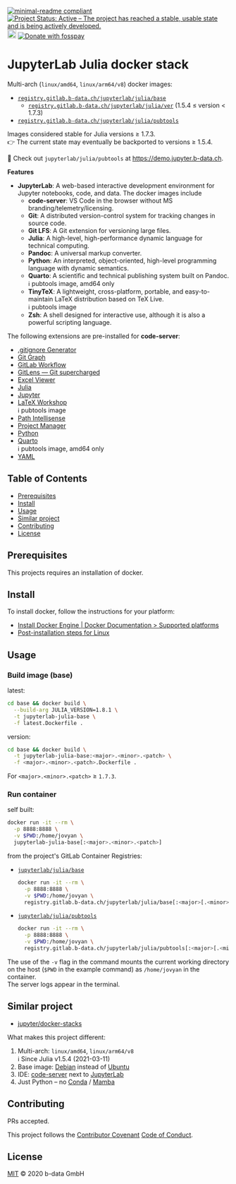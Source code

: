 [![minimal-readme compliant](https://img.shields.io/badge/readme%20style-minimal-brightgreen.svg)](https://github.com/RichardLitt/standard-readme/blob/master/example-readmes/minimal-readme.md) [![Project Status: Active – The project has reached a stable, usable state and is being actively developed.](https://www.repostatus.org/badges/latest/active.svg)](https://www.repostatus.org/#active) <a href="https://liberapay.com/benz0li/donate"><img src="https://liberapay.com/assets/widgets/donate.svg" alt="Donate using Liberapay" height="20"></a> <a href="https://benz0li.b-data.io/donate?project=1"><img src="https://benz0li.b-data.io/donate/static/donate-with-fosspay.png" alt="Donate with fosspay"></a>

# JupyterLab Julia docker stack

Multi-arch (`linux/amd64`, `linux/arm64/v8`) docker images:

*  [`registry.gitlab.b-data.ch/jupyterlab/julia/base`](https://gitlab.b-data.ch/jupyterlab/julia/base/container_registry)
    *  [`registry.gitlab.b-data.ch/jupyterlab/julia/ver`](https://gitlab.b-data.ch/jupyterlab/julia/ver/container_registry) (1.5.4 ≤ version < 1.7.3)
*  [`registry.gitlab.b-data.ch/jupyterlab/julia/pubtools`](https://gitlab.b-data.ch/jupyterlab/julia/pubtools/container_registry)

Images considered stable for Julia versions ≥ 1.7.3.  
:point_right: The current state may eventually be backported to versions ≥
1.5.4.

:microscope: Check out `jupyterlab/julia/pubtools` at https://demo.jupyter.b-data.ch.

**Features**

*  **JupyterLab**: A web-based interactive development environment for Jupyter
   notebooks, code, and data. The docker images include
    *  **code-server**: VS Code in the browser without MS
       branding/telemetry/licensing.
    *  **Git**: A distributed version-control system for tracking changes in
       source code.
    *  **Git LFS**: A Git extension for versioning large files.
    *  **Julia**: A high-level, high-performance dynamic language for technical
       computing.
    *  **Pandoc**: A universal markup converter.
    *  **Python**: An interpreted, object-oriented, high-level programming
       language with dynamic semantics.
    *  **Quarto**: A scientific and technical publishing system built on Pandoc.  
       :information_source: pubtools image, amd64 only
    *  **TinyTeX**: A lightweight, cross-platform, portable, and
       easy-to-maintain LaTeX distribution based on TeX Live.  
       :information_source: pubtools image
    *  **Zsh**: A shell designed for interactive use, although it is also a
       powerful scripting language.

The following extensions are pre-installed for **code-server**:

*  [.gitignore Generator](https://github.com/piotrpalarz/vscode-gitignore-generator)
*  [Git Graph](https://open-vsx.org/extension/mhutchie/git-graph)
*  [GitLab Workflow](https://open-vsx.org/extension/GitLab/gitlab-workflow)
*  [GitLens — Git supercharged](https://open-vsx.org/extension/eamodio/gitlens)
*  [Excel Viewer](https://open-vsx.org/extension/GrapeCity/gc-excelviewer)
*  [Julia](https://open-vsx.org/extension/julialang/language-julia)
*  [Jupyter](https://open-vsx.org/extension/ms-toolsai/jupyter)
*  [LaTeX Workshop](https://open-vsx.org/extension/James-Yu/latex-workshop)  
    :information_source: pubtools image
*  [Path Intellisense](https://open-vsx.org/extension/christian-kohler/path-intellisense)
*  [Project Manager](https://open-vsx.org/extension/alefragnani/project-manager)
*  [Python](https://open-vsx.org/extension/ms-python/python)
*  [Quarto](https://open-vsx.org/extension/quarto/quarto)  
    :information_source: pubtools image, amd64 only
*  [YAML](https://open-vsx.org/extension/redhat/vscode-yaml)

## Table of Contents

*  [Prerequisites](#prerequisites)
*  [Install](#install)
*  [Usage](#usage)
*  [Similar project](#similar-project)
*  [Contributing](#contributing)
*  [License](#license)

## Prerequisites

This projects requires an installation of docker.

## Install

To install docker, follow the instructions for your platform:

*  [Install Docker Engine | Docker Documentation > Supported platforms](https://docs.docker.com/engine/install/#supported-platforms)
*  [Post-installation steps for Linux](https://docs.docker.com/engine/install/linux-postinstall/)

## Usage

### Build image (base)

latest:

```bash
cd base && docker build \
  --build-arg JULIA_VERSION=1.8.1 \
  -t jupyterlab-julia-base \
  -f latest.Dockerfile .
```

version:

```bash
cd base && docker build \
  -t jupyterlab-julia-base:<major>.<minor>.<patch> \
  -f <major>.<minor>.<patch>.Dockerfile .
```

For `<major>.<minor>.<patch>` ≥ `1.7.3`.

### Run container

self built:

```bash
docker run -it --rm \
  -p 8888:8888 \
  -v $PWD:/home/jovyan \
  jupyterlab-julia-base[:<major>.<minor>.<patch>]
```

from the project's GitLab Container Registries:

*  [`jupyterlab/julia/base`](https://gitlab.b-data.ch/jupyterlab/julia/base/container_registry)  
    ```bash
    docker run -it --rm \
      -p 8888:8888 \
      -v $PWD:/home/jovyan \
      registry.gitlab.b-data.ch/jupyterlab/julia/base[:<major>[.<minor>[.<patch>]]]
    ```
*  [`jupyterlab/julia/pubtools`](https://gitlab.b-data.ch/jupyterlab/julia/pubtools/container_registry)
    ```bash
    docker run -it --rm \
      -p 8888:8888 \
      -v $PWD:/home/jovyan \
      registry.gitlab.b-data.ch/jupyterlab/julia/pubtools[:<major>[.<minor>[.<patch>]]]
    ```

The use of the `-v` flag in the command mounts the current working directory on
the host (`$PWD` in the example command) as `/home/jovyan` in the container.  
The server logs appear in the terminal.

## Similar project

*  [jupyter/docker-stacks](https://github.com/jupyter/docker-stacks)

What makes this project different:

1.  Multi-arch: `linux/amd64`, `linux/arm64/v8`  
    :information_source: Since Julia v1.5.4 (2021-03-11)
1.  Base image: [Debian](https://hub.docker.com/_/debian) instead of
    [Ubuntu](https://hub.docker.com/_/ubuntu)
1.  IDE: [code-server](https://github.com/coder/code-server) next to
    [JupyterLab](https://github.com/jupyterlab/jupyterlab)
1.  Just Python – no [Conda](https://github.com/conda/conda) /
    [Mamba](https://github.com/mamba-org/mamba)

## Contributing

PRs accepted.

This project follows the
[Contributor Covenant](https://www.contributor-covenant.org)
[Code of Conduct](CODE_OF_CONDUCT.md).

## License

[MIT](LICENSE) © 2020 b-data GmbH
